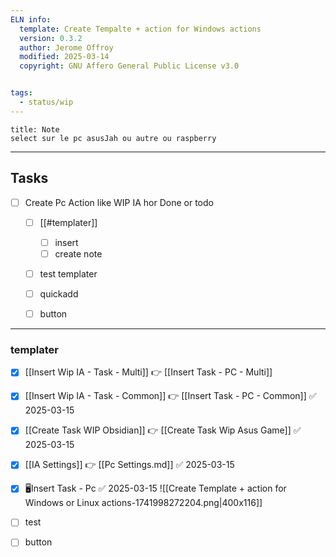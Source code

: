 ```yaml
---
ELN info:
  template: Create Tempalte + action for Windows actions
  version: 0.3.2
  author: Jerome Offroy
  modified: 2025-03-14
  copyright: GNU Affero General Public License v3.0


tags:
  - status/wip
---
```


````ad-note
title: Note
select sur le pc asusJah ou autre ou raspberry 

````

---
## Tasks
- [ ] Create Pc Action like WIP IA hor Done or todo
	- [ ] [[#templater]]
		- [ ] insert 
		- [ ] create note
	- [ ] test templater 
	- [ ] quickadd 
	- [ ] button


---



### templater

- [x] [[Insert Wip IA - Task - Multi]] 👉 [[Insert Task - PC - Multi]]
- [x] [[Insert Wip IA - Task - Common]] 👉 [[Insert Task - PC - Common]] ✅ 2025-03-15
- [x] [[Create Task WIP Obsidian]] 👉 [[Create Task Wip Asus Game]] ✅ 2025-03-15
- [x] [[IA Settings]]  👉 [[Pc Settings.md]] ✅ 2025-03-15
- [x] 🖥️Insert Task - Pc ✅ 2025-03-15
      ![[Create Template + action for Windows or Linux  actions-1741998272204.png|400x116]]

- [ ] test 
- [ ] button 
